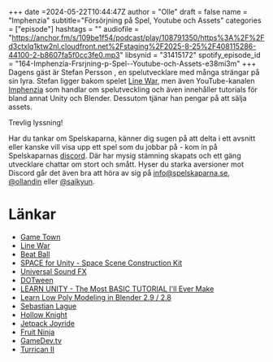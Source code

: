 +++
date =2024-05-22T10:44:47Z
author = "Olle"
draft = false 
name = "Imphenzia"
subtitle="Försörjning på Spel, Youtube och Assets"
categories = ["episode"]
hashtags = ""
audiofile = "https://anchor.fm/s/109be1f54/podcast/play/108791350/https%3A%2F%2Fd3ctxlq1ktw2nl.cloudfront.net%2Fstaging%2F2025-8-25%2F408115286-44100-2-b8607fa5f0cc3fe0.mp3"
libsynid = "31415172"
spotify_episode_id = "164-Imphenzia-Frsrjning-p-Spel--Youtube-och-Assets-e38mi3m"
+++
Dagens gäst är Stefan Persson , en spelutvecklare med många strängar på sin lyra. Stefan ligger bakom spelet [Line War](https://www.youtube.com/watch?v=NMGS3IjKVJw), men även YouTube-kanalen [Imphenzia](https://www.youtube.com/@Imphenzia) som handlar om spelutveckling och även innehåller tutorials för bland annat Unity och Blender. Dessutom tjänar han pengar på att sälja assets. 

Trevlig lyssning!

Har du tankar om Spelskaparna, känner dig sugen på att delta i ett avsnitt eller kanske vill visa upp ett spel som du jobbar på - kom in på Spelskaparnas [discord](https://discord.gg/hBHEXss). Där har mysig stämning skapats och ett gäng utvecklare chattar om stort och smått. Hyser du starka aversioner mot Discord går det även bra att höra av sig på info@spelskaparna.se, [@ollandin](https://twitter.com/ollelandin) eller [@saikyun](https://twitter.com/Saikyun).

# Länkar
* [Game Town](https://www.gametown.se/)
* [Line War](https://www.youtube.com/watch?v=NMGS3IjKVJw)
* [Beat Ball](https://imphenzia.itch.io/beat-ball)
* [SPACE for Unity - Space Scene Construction Kit](https://assetstore.unity.com/packages/tools/level-design/space-for-unity-space-scene-construction-kit-7095)
* [Universal Sound FX](https://assetstore.unity.com/packages/audio/sound-fx/universal-sound-fx-17256)
* [DOTween](https://assetstore.unity.com/packages/tools/animation/dotween-hotween-v2-27676)
* [LEARN UNITY - The Most BASIC TUTORIAL I'll Ever Make](https://www.youtube.com/watch?v=pwZpJzpE2lQ)
* [Learn Low Poly Modeling in Blender 2.9 / 2.8](https://www.youtube.com/watch?v=1jHUY3qoBu8)
* [Sebastian Lague](https://www.youtube.com/@SebastianLague)
* [Hollow Knight](https://en.wikipedia.org/wiki/Hollow_Knight)
* [Jetpack Joyride](https://en.wikipedia.org/wiki/Jetpack_Joyride)
* [Fruit Ninja](https://en.wikipedia.org/wiki/Fruit_Ninja)
* [GameDev.tv](https://www.gamedev.tv/)
* [Turrican II](https://sv.wikipedia.org/wiki/Turrican_II:_The_Final_Fight)
